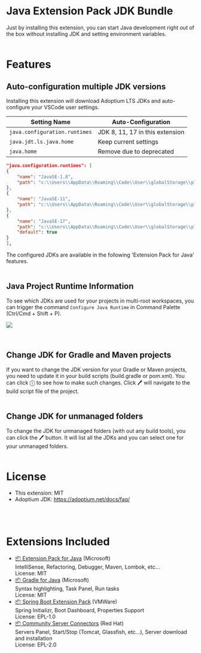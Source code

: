 # Java Extension Pack JDK Bundle

Just by installing this extension, you can start Java development right out of the box without installing JDK and setting environment variables.
<br>
<br>

# Features

## Auto-configuration multiple JDK versions
Installing this extension will download Adoptium LTS JDKs and auto-configure your VSCode user settings.

|Setting Name|Auto-Configuration|
|---|---|
|`java.configuration.runtimes`|JDK 8, 11, 17 in this extension|
|`java.jdt.ls.java.home`|Keep current settings|
|`java.home`|Remove due to deprecated|

```json
"java.configuration.runtimes": [
{
	"name": "JavaSE-1.8",
	"path": "c:\\Users\\AppData\\Roaming\\Code\\User\\globalStorage\\pleiades.java-extension-pack-jdk\\8"
},
{
	"name": "JavaSE-11",
	"path": "c:\\Users\\AppData\\Roaming\\Code\\User\\globalStorage\\pleiades.java-extension-pack-jdk\\11"
},
{
	"name": "JavaSE-17",
	"path": "c:\\Users\\AppData\\Roaming\\Code\\User\\globalStorage\\pleiades.java-extension-pack-jdk\\17",
	"default": true
}
],
```

The configured JDKs are available in the following 'Extension Pack for Java' features.
<br>
<br>

## Java Project Runtime Information
To see which JDKs are used for your projects in multi-root workspaces, you can trigger the command `Configure Java Runtime` in Command Palette (Ctrl/Cmd + Shift + P).
<br>
<p><img src="https://code.visualstudio.com/assets/docs/java/java-project/configure-project-runtime.png" style="max-width:600px"></p>
<br>

## Change JDK for Gradle and Maven projects
If you want to change the JDK version for your Gradle or Maven projects, you need to update it in your build scripts (build.gradle or pom.xml). You can click ⓘ to see how to make such changes. Click 🖊 will navigate to the build script file of the project.
<br>
<br>

## Change JDK for unmanaged folders
To change the JDK for unmanaged folders (with out any build tools), you can click the 🖊 button. It will list all the JDKs and you can select one for your unmanaged folders.
<br>
<br>

# License
- This extension: MIT
- Adoptium JDK: https://adoptium.net/docs/faq/
<br>
<br>

# Extensions Included

- [📦 Extension Pack for Java](https://marketplace.visualstudio.com/items?itemName=vscjava.vscode-java-pack) (Microsoft)<br>
IntelliSense, Refactoring, Debugger, Maven, Lombok, etc...<br>
License: MIT
- [📦 Gradle for Java](https://marketplace.visualstudio.com/items?itemName=vscjava.vscode-gradle) (Microsoft)<br>
Syntax highlighting, Task Panel, Run tasks<br>
License: MIT
- [📦 Spring Boot Extension Pack](https://marketplace.visualstudio.com/items?itemName=vmware.vscode-boot-dev-pack) (VMWare)<br>
Spring Initializr, Boot Dashboard, Properties Support<br>
License: EPL-1.0
- [📦 Community Server Connectors](https://marketplace.visualstudio.com/items?itemName=redhat.vscode-community-server-connector) (Red Hat)<br>
Servers Panel, Start/Stop (Tomcat, Glassfish, etc...), Server download and installation<br>
License: EPL-2.0
